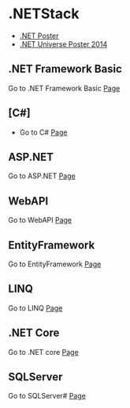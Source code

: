 # .NETStack
* [.NET Poster](http://download.microsoft.com/download/E/6/A/E6A8A715-7695-493C-8CFA-8E0C23A4BE1D/098-115952-NETFX4-Poster.pdf)
* [.NET Universe Poster 2014](https://github.com/ramyrams/.NETStack/blob/master/.NETFrameworkBasic/poster2014_.pdf)

## .NET Framework Basic
Go to .NET Framework Basic [Page](https://github.com/ramyrams/.NETStack/tree/master/.NETFrameworkBasic)

## [C#]
* Go to C# [Page](https://github.com/ramyrams/.NETStack/tree/master/CSharp)

## ASP.NET	
Go to ASP.NET [Page](https://github.com/ramyrams/.NETStack/tree/master/ASP.NET)

## WebAPI
Go to WebAPI [Page](https://github.com/ramyrams/.NETStack/tree/master/WebAPI)

## EntityFramework	
Go to EntityFramework [Page](https://github.com/ramyrams/.NETStack/tree/master/EntityFramework)

## LINQ	
Go to LINQ [Page](https://github.com/ramyrams/.NETStack/tree/master/LINQ)

## .NET Core
Go to .NET core [Page](https://github.com/ramyrams/.NETStack/blob/master/.NET-Core/readme.md)


## SQLServer
Go to SQLServer# [Page](https://github.com/ramyrams/.NETStack/tree/master/SQLServer)
 


